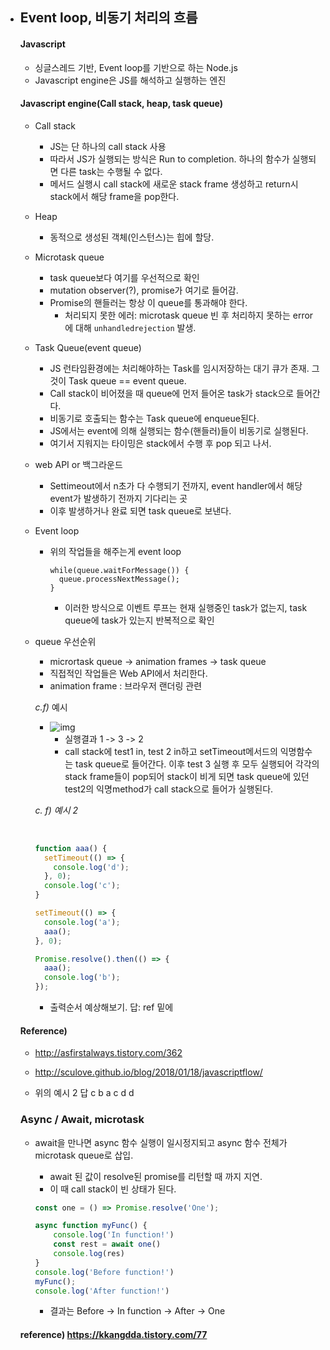 * ## Event loop, 비동기 처리의 흐름

  #### Javascript

  - 싱글스레드 기반, Event loop를 기반으로 하는 Node.js
  - Javascript engine은 JS를 해석하고 실행하는 엔진

  #### Javascript engine(Call stack, heap, task queue)

  - Call stack

    - JS는 단 하나의 call stack 사용
    - 따라서 JS가 실행되는 방식은 Run to completion. 하나의 함수가 실행되면 다른 task는 수행될 수 없다.
    - 메서드 실행시 call stack에 새로운 stack frame 생성하고 return시 stack에서 해당 frame을 pop한다.

  


  - Heap

    - 동적으로 생성된 객체(인스턴스)는 힙에 할당.

  


  - Microtask queue

    - task queue보다 여기를 우선적으로 확인
    - mutation observer(?), promise가 여기로 들어감.
    - Promise의 핸들러는 항상 이 queue를 통과해야 한다.
      - 처리되지 못한 에러: microtask queue 빈 후 처리하지 못하는 error에 대해 `unhandledrejection` 발생.

  


  - Task Queue(event queue)

    - JS 런타임환경에는 처리해야하는 Task를 임시저장하는 대기 큐가 존재. 그것이 Task queue == event queue.
    - Call stack이 비어졌을 때 queue에 먼저 들어온 task가 stack으로 들어간다.
    - 비동기로 호출되는 함수는 Task queue에 enqueue된다.
    - JS에서는 event에 의해 실행되는 함수(핸들러)들이 비동기로 실행된다.
    - 여기서 지워지는 타이밍은 stack에서 수행 후 pop 되고 나서.

  


  - web API or 백그라운드

    - Settimeout에서 n초가 다 수행되기 전까지, event handler에서 해당 event가 발생하기 전까지 기다리는 곳
    - 이후 발생하거나 완료 되면 task queue로 보낸다.

  


  - Event loop

    - 위의 작업들을 해주는게 event loop

      ```
      while(queue.waitForMessage()) {
      	queue.processNextMessage();
      }
      ```

      - 이러한 방식으로 이벤트 루프는 현재 실행중인 task가 없는지, task queue에 task가 있는지 반복적으로 확인

  


  - queue 우선순위

    - micrortask queue -> animation frames -> task queue
    - 직접적인 작업들은 Web API에서 처리한다.
    - animation frame : 브라우저 랜더링 관련

    

    *c.f)* 예시

    - ![img](https://camo.githubusercontent.com/d635b008ba59f57449a924eac64883de31a814d56ed9791db6d5980c6312e1f0/68747470733a2f2f6c68352e676f6f676c6575736572636f6e74656e742e636f6d2f37567a686875684f5767576f62596174704a486c4665714261306b357254357178516e6a7658723545575863346a6f314e446c6168566276616733394b534b38434f56507a4d554833324857774672505762423366536d63334b5152754831336e6c5a626b576f44506c504a707064724b682d6d496a374f524f49646852305a6b6b51735a775977)
      - 실행결과 1 -> 3 -> 2
      - call stack에 test1 in, test 2 in하고 setTimeout메서드의 익명함수는 task queue로 들어간다. 이후 test 3 실행 후 모두 실행되어 각각의 stack frame들이 pop되어 stack이 비게 되면 task queue에 있던 test2의 익명method가 call stack으로 들어가 실행된다.

    

    *c. f) 예시 2*

    ​	

    ``` javascript
    function aaa() {
      setTimeout(() => {
        console.log('d');
      }, 0); 
      console.log('c');
    }
    
    setTimeout(() => {
      console.log('a');
      aaa();
    }, 0);
    
    Promise.resolve().then(() => {
      aaa();
      console.log('b');
    });
    ```

    * 출력순서 예상해보기. 답: ref 밑에

    

  #### Reference)

  * http://asfirstalways.tistory.com/362
  * http://sculove.github.io/blog/2018/01/18/javascriptflow/

  

  * 위의 예시 2 답 c b a c d d

  

  ### Async / Await, microtask

  * await을 만나면 async 함수 실행이 일시정지되고 async 함수 전체가 microtask queue로 삽입.

    * await 된 값이 resolve된 promise를 리턴할 때 까지 지연.
    * 이 때 call stack이 빈 상태가 된다.

    ``` javascript
    const one = () => Promise.resolve('One');
    
    async function myFunc() {
        console.log('In function!')
        const rest = await one()
        console.log(res)
    }
    console.log('Before function!')
    myFunc();
    console.log('After function!')
    ```

    * 결과는 Before -> In function -> After -> One

  #### reference) https://kkangdda.tistory.com/77
